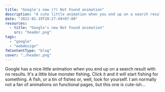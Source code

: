 ```yaml
---
title: "Google's new (?) Not Found animation"
description: "A cute little animation when you end up on a search result with no results."
date: "2022-01-19T20:27:49+07:00"
resources:
  - title: "Google's new Not Found animation"
    src: "header.png"
tags:
  - "google"
  - "webdesign"
fmContentType: "blog"
cover: "./header.png"
---
```


Google has a nice little animation when you end up on a search result with no results. It's a little blue monster fishing. Click it and it will start fishing for something. A fish, or a tin of fishes or, well, look for yourself. I am normally not a fan of animations on functional pages, but this one is cute-ish…
